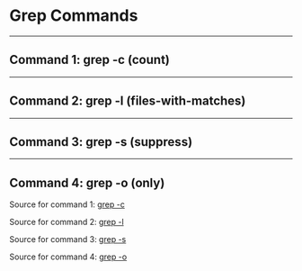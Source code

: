 # **Grep Commands**

---

## **Command 1: grep -c (count)**

---

## **Command 2: grep -l (files-with-matches)**

---

## **Command 3: grep -s (suppress)**

---

## **Command 4: grep -o (only)**

Source for command 1: [grep -c](https://linuxcommand.org/lc3_man_pages/grep1.html)

Source for command 2: [grep -l](https://linuxcommand.org/lc3_man_pages/grep1.html)

Source for command 3: [grep -s](https://man7.org/linux/man-pages/man1/grep.1p.html)

Source for command 4: [grep -o](https://developers.redhat.com/articles/2022/09/14/beginners-guide-regular-expressions-grep#what_are_regular_expressions__and_what_is_grep_)
